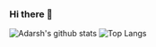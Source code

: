 ### Hi there 👋

<!--
**adarshmalviyaaa/adarshmalviyaaa** is a ✨ _special_ ✨ repository because its `README.md` (this file) appears on your GitHub profile.

Here are some ideas to get you started:

- 🔭 I’m currently working on ...
- 🌱 I’m currently learning ...
- 👯 I’m looking to collaborate on ...
- 🤔 I’m looking for help with ...
- 💬 Ask me about ...
- 📫 How to reach me: ...
- 😄 Pronouns: ...
- ⚡ Fun fact: ...
-->

![Adarsh's github stats](https://github-readme-stats.vercel.app/api?username=adarshmalviyaaa&show_icons=true&theme=radical)
![Top Langs](https://github-readme-stats.vercel.app/api/top-langs/?username=adarshmalviyaaa&show_icons=true&theme=radical)
